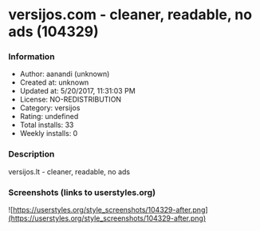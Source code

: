 # versijos.com - cleaner, readable, no ads (104329)

### Information
- Author: aanandi (unknown)
- Created at: unknown
- Updated at: 5/20/2017, 11:31:03 PM
- License: NO-REDISTRIBUTION
- Category: versijos
- Rating: undefined
- Total installs: 33
- Weekly installs: 0


### Description
versijos.lt - cleaner, readable, no ads


### Screenshots (links to userstyles.org)
![https://userstyles.org/style_screenshots/104329-after.png](https://userstyles.org/style_screenshots/104329-after.png)


